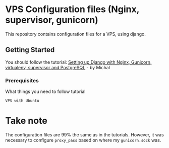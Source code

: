 # VPS Configuration files (Nginx, supervisor, gunicorn)

This repository contains configuration files for a VPS, using django.

## Getting Started

You should follow the tutorial:
[Setting up Django with Nginx, Gunicorn, virtualenv, supervisor and PostgreSQL](http://michal.karzynski.pl/blog/2013/06/09/django-nginx-gunicorn-virtualenv-supervisor/) - by Michal

### Prerequisites

What things you need to follow tutorial

```
VPS with Ubuntu
```

# Take note

The configuration files are 99% the same as in the tutorials. However, it was necessary to configure ``proxy_pass`` based on where my ``gunicorn.sock`` was.
